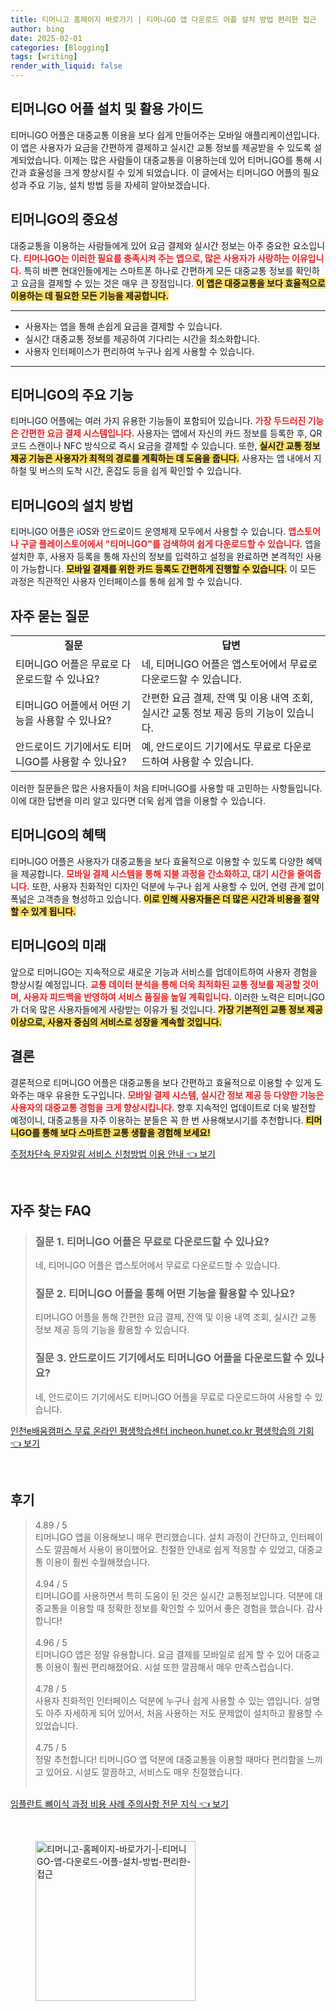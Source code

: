```yaml
---
title: 티머니고 홈페이지 바로가기 | 티머니GO 앱 다운로드 어플 설치 방법 편리한 접근
author: bing
date: 2025-02-01
categories: [Blogging]
tags: [writing]
render_with_liquid: false
---
```



<h2 id='티머니GO_어플_설치_및_활용_가이드'>티머니GO 어플 설치 및 활용 가이드</h2>

<p>티머니GO 어플은 대중교통 이용을 보다 쉽게 만들어주는 모바일 애플리케이션입니다. 이 앱은 사용자가 요금을 간편하게 결제하고 실시간 교통 정보를 제공받을 수 있도록 설계되었습니다. 이제는 많은 사람들이 대중교통을 이용하는데 있어 티머니GO를 통해 시간과 효율성을 크게 향상시킬 수 있게 되었습니다. 이 글에서는 티머니GO 어플의 필요성과 주요 기능, 설치 방법 등을 자세히 알아보겠습니다.</p>

<h2 id='티머니GO의_중요성'>티머니GO의 중요성</h2>

<p>대중교통을 이용하는 사람들에게 있어 요금 결제와 실시간 정보는 아주 중요한 요소입니다. <b><span style="color: #ee2323;">티머니GO는 이러한 필요를 충족시켜 주는 앱으로, 많은 사용자가 사랑하는 이유입니다.</span></b> 특히 바쁜 현대인들에게는 스마트폰 하나로 간편하게 모든 대중교통 정보를 확인하고 요금을 결제할 수 있는 것은 매우 큰 장점입니다. <b><span style="background-color: #ffe066;">이 앱은 대중교통을 보다 효율적으로 이용하는 데 필요한 모든 기능을 제공합니다.</span></b></p>

<hr />

<ul>
    <li>사용자는 앱을 통해 손쉽게 요금을 결제할 수 있습니다.</li>
    <li>실시간 대중교통 정보를 제공하여 기다리는 시간을 최소화합니다.</li>
    <li>사용자 인터페이스가 편리하여 누구나 쉽게 사용할 수 있습니다.</li>
</ul>

<hr />

<h2 id='티머니GO_의_주요_기능'>티머니GO의 주요 기능</h2>

<p>티머니GO 어플에는 여러 가지 유용한 기능들이 포함되어 있습니다. <b><span style="color: #ee2323;">가장 두드러진 기능은 간편한 요금 결제 시스템입니다.</span></b> 사용자는 앱에서 자신의 카드 정보를 등록한 후, QR코드 스캔이나 NFC 방식으로 즉시 요금을 결제할 수 있습니다. 또한, <b><span style="background-color: #ffe066;">실시간 교통 정보 제공 기능은 사용자가 최적의 경로를 계획하는 데 도움을 줍니다.</span></b> 사용자는 앱 내에서 지하철 및 버스의 도착 시간, 혼잡도 등을 쉽게 확인할 수 있습니다.</p>

<h2 id='티머니GO의_설치_방법'>티머니GO의 설치 방법</h2>

<p>티머니GO 어플은 iOS와 안드로이드 운영체제 모두에서 사용할 수 있습니다. <b><span style="color: #ee2323;">앱스토어나 구글 플레이스토어에서 "티머니GO"를 검색하여 쉽게 다운로드할 수 있습니다.</span></b> 앱을 설치한 후, 사용자 등록을 통해 자신의 정보를 입력하고 설정을 완료하면 본격적인 사용이 가능합니다. <b><span style="background-color: #ffe066;">모바일 결제를 위한 카드 등록도 간편하게 진행할 수 있습니다.</span></b> 이 모든 과정은 직관적인 사용자 인터페이스를 통해 쉽게 할 수 있습니다.</p>

<h2 id='자주_묻는_질문'>자주 묻는 질문</h2>

<table>
    <tr>
        <td style="text-align: center; height: 17px;"><b>질문</b></td>
        <td style="text-align: center; height: 17px;"><b>답변</b></td>
    </tr>
    <tr>
        <td>티머니GO 어플은 무료로 다운로드할 수 있나요?</td>
        <td>네, 티머니GO 어플은 앱스토어에서 무료로 다운로드할 수 있습니다.</td>
    </tr>
    <tr>
        <td>티머니GO 어플에서 어떤 기능을 사용할 수 있나요?</td>
        <td>간편한 요금 결제, 잔액 및 이용 내역 조회, 실시간 교통 정보 제공 등의 기능이 있습니다.</td>
    </tr>
    <tr>
        <td>안드로이드 기기에서도 티머니GO를 사용할 수 있나요?</td>
        <td>예, 안드로이드 기기에서도 무료로 다운로드하여 사용할 수 있습니다.</td>
    </tr>
</table>

<p>이러한 질문들은 많은 사용자들이 처음 티머니GO를 사용할 때 고민하는 사항들입니다. 이에 대한 답변을 미리 알고 있다면 더욱 쉽게 앱을 이용할 수 있습니다.</p>

<h2 id='티머니GO의_혜택'>티머니GO의 혜택</h2>

<p>티머니GO 어플은 사용자가 대중교통을 보다 효율적으로 이용할 수 있도록 다양한 혜택을 제공합니다. <b><span style="color: #ee2323;">모바일 결제 시스템을 통해 지불 과정을 간소화하고, 대기 시간을 줄여줍니다.</span></b> 또한, 사용자 친화적인 디자인 덕분에 누구나 쉽게 사용할 수 있어, 연령 관계 없이 폭넓은 고객층을 형성하고 있습니다. <b><span style="background-color: #ffe066;">이로 인해 사용자들은 더 많은 시간과 비용을 절약할 수 있게 됩니다.</span></b></p>

<h2 id='티머니GO의_미래'>티머니GO의 미래</h2>

<p>앞으로 티머니GO는 지속적으로 새로운 기능과 서비스를 업데이트하여 사용자 경험을 향상시킬 예정입니다. <b><span style="color: #ee2323;">교통 데이터 분석을 통해 더욱 최적화된 교통 정보를 제공할 것이며, 사용자 피드백을 반영하여 서비스 품질을 높일 계획입니다.</span></b> 이러한 노력은 티머니GO가 더욱 많은 사용자들에게 사랑받는 이유가 될 것입니다. <b><span style="background-color: #ffe066;">가장 기본적인 교통 정보 제공 이상으로, 사용자 중심의 서비스로 성장을 계속할 것입니다.</span></b></p>

<h2 id='결론'>결론</h2>

<p>결론적으로 티머니GO 어플은 대중교통을 보다 간편하고 효율적으로 이용할 수 있게 도와주는 매우 유용한 도구입니다. <b><span style="color: #ee2323;">모바일 결제 시스템, 실시간 정보 제공 등 다양한 기능은 사용자의 대중교통 경험을 크게 향상시킵니다.</span></b> 향후 지속적인 업데이트로 더욱 발전할 예정이니, 대중교통을 자주 이용하는 분들은 꼭 한 번 사용해보시기를 추천합니다. <b><span style="background-color: #ffe066;">티머니GO를 통해 보다 스마트한 교통 생활을 경험해 보세요!</span></b></p>


<p><a class="click-button" title="주정차단속 문자알림 서비스 신청방법 이용 안내" href="https://afficreate.github.io/posts/%EC%A3%BC%EC%A0%95%EC%B0%A8%EB%8B%A8%EC%86%8D-%EB%AC%B8%EC%9E%90%EC%95%8C%EB%A6%BC-%EC%84%9C%EB%B9%84%EC%8A%A4-%EC%8B%A0%EC%B2%AD%EB%B0%A9%EB%B2%95-%EC%9D%B4%EC%9A%A9-%EC%95%88%EB%82%B4/" rel="dofollow">주정차단속 문자알림 서비스 신청방법 이용 안내 👈 보기</a></p><br>
<h2 id='자주_찾는_FAQ'>자주 찾는 FAQ</h2>
<div itemscope="" itemtype="https://schema.org/FAQPage"> 
<blockquote> 
<div itemscope="" itemprop="mainEntity" itemtype="https://schema.org/Question"> 
<h3 itemprop="name">질문 1. 티머니GO 어플은 무료로 다운로드할 수 있나요?</h3> 
<div itemscope="" itemprop="acceptedAnswer" itemtype="https://schema.org/Answer"> 
<span itemprop="text"> 
<p>네, 티머니GO 어플은 앱스토어에서 무료로 다운로드할 수 있습니다.</p> 
</span> 
</div> 
</div> 
<div itemscope="" itemprop="mainEntity" itemtype="https://schema.org/Question"> 
<h3 itemprop="name">질문 2. 티머니GO 어플을 통해 어떤 기능을 활용할 수 있나요?</h3> 
<div itemscope="" itemprop="acceptedAnswer" itemtype="https://schema.org/Answer"> 
<span itemprop="text"> 
<p>티머니GO 어플을 통해 간편한 요금 결제, 잔액 및 이용 내역 조회, 실시간 교통 정보 제공 등의 기능을 활용할 수 있습니다.</p> 
</span> 
</div> 
</div> 
<div itemscope="" itemprop="mainEntity" itemtype="https://schema.org/Question"> 
<h3 itemprop="name">질문 3. 안드로이드 기기에서도 티머니GO 어플을 다운로드할 수 있나요?</h3> 
<div itemscope="" itemprop="acceptedAnswer" itemtype="https://schema.org/Answer"> 
<span itemprop="text"> 
<p>네, 안드로이드 기기에서도 티머니GO 어플을 무료로 다운로드하여 사용할 수 있습니다.</p> 
</span> 
</div> 
</div> 
</blockquote> 
</div>
<p><a class="click-button" title="인천e배움캠퍼스 무료 온라인 평생학습센터 incheon.hunet.co.kr 평생학습의 기회" href="https://afficreate.github.io/posts/%EC%9D%B8%EC%B2%9Ce%EB%B0%B0%EC%9B%80%EC%BA%A0%ED%8D%BC%EC%8A%A4-%EB%AC%B4%EB%A3%8C-%EC%98%A8%EB%9D%BC%EC%9D%B8-%ED%8F%89%EC%83%9D%ED%95%99%EC%8A%B5%EC%84%BC%ED%84%B0-incheon.hunet.co.kr-%ED%8F%89%EC%83%9D%ED%95%99%EC%8A%B5%EC%9D%98-%EA%B8%B0%ED%9A%8C/" rel="dofollow">인천e배움캠퍼스 무료 온라인 평생학습센터 incheon.hunet.co.kr 평생학습의 기회 👈 보기</a></p><br>
<h2 id='후기'>후기</h2>
<div itemscope itemtype="https://schema.org/Product">
  <blockquote>
  <div itemprop="review" itemscope itemtype="https://schema.org/Review">
      <div itemprop="reviewRating" itemscope itemtype="https://schema.org/Rating"> <span itemprop="ratingValue">4.89</span> / <span itemprop="bestRating">5</span> </div>
      <span itemprop="reviewBody">티머니GO 앱을 이용해보니 매우 편리했습니다. 설치 과정이 간단하고, 인터페이스도 깔끔해서 사용이 용이했어요. 친절한 안내로 쉽게 적응할 수 있었고, 대중교통 이용이 훨씬 수월해졌습니다.</span>
  </div>
  <br>
  <div itemprop="review" itemscope itemtype="https://schema.org/Review">
      <div itemprop="reviewRating" itemscope itemtype="https://schema.org/Rating"> <span itemprop="ratingValue">4.94</span> / <span itemprop="bestRating">5</span> </div>
      <span itemprop="reviewBody">티머니GO를 사용하면서 특히 도움이 된 것은 실시간 교통정보입니다. 덕분에 대중교통을 이용할 때 정확한 정보를 확인할 수 있어서 좋은 경험을 했습니다. 감사합니다!</span>
  </div>
  <br>
  <div itemprop="review" itemscope itemtype="https://schema.org/Review">
      <div itemprop="reviewRating" itemscope itemtype="https://schema.org/Rating"> <span itemprop="ratingValue">4.96</span> / <span itemprop="bestRating">5</span> </div>
      <span itemprop="reviewBody">티머니GO 앱은 정말 유용합니다. 요금 결제를 모바일로 쉽게 할 수 있어 대중교통 이용이 훨씬 편리해졌어요. 시설 또한 깔끔해서 매우 만족스럽습니다.</span>
  </div>
  <br>
  <div itemprop="review" itemscope itemtype="https://schema.org/Review">
      <div itemprop="reviewRating" itemscope itemtype="https://schema.org/Rating"> <span itemprop="ratingValue">4.78</span> / <span itemprop="bestRating">5</span> </div>
      <span itemprop="reviewBody">사용자 친화적인 인터페이스 덕분에 누구나 쉽게 사용할 수 있는 앱입니다. 설명도 아주 자세하게 되어 있어서, 처음 사용하는 저도 문제없이 설치하고 활용할 수 있었습니다.</span>
  </div>
  <br>
  <div itemprop="review" itemscope itemtype="https://schema.org/Review">
      <div itemprop="reviewRating" itemscope itemtype="https://schema.org/Rating"> <span itemprop="ratingValue">4.75</span> / <span itemprop="bestRating">5</span> </div>
      <span itemprop="reviewBody">정말 추천합니다! 티머니GO 앱 덕분에 대중교통을 이용할 때마다 편리함을 느끼고 있어요. 시설도 깔끔하고, 서비스도 매우 친절했습니다.</span>
  </div>
  <br>
  </blockquote>
</div>
<p><a class="click-button" title="임플란트 뼈이식 과정 비용 사례 주의사항 전문 지식" href="https://afficreate.github.io/posts/%EC%9E%84%ED%94%8C%EB%9E%80%ED%8A%B8-%EB%BC%88%EC%9D%B4%EC%8B%9D-%EA%B3%BC%EC%A0%95-%EB%B9%84%EC%9A%A9-%EC%82%AC%EB%A1%80-%EC%A3%BC%EC%9D%98%EC%82%AC%ED%95%AD-%EC%A0%84%EB%AC%B8-%EC%A7%80%EC%8B%9D/" rel="dofollow">임플란트 뼈이식 과정 비용 사례 주의사항 전문 지식 👈 보기</a></p><br>
<figure class="image"><img src="https://afficreate.github.io/assets/img/thumbnail/티머니고-홈페이지-바로가기-|-티머니GO-앱-다운로드-어플-설치-방법-편리한-접근.webp" alt="티머니고-홈페이지-바로가기-|-티머니GO-앱-다운로드-어플-설치-방법-편리한-접근" width="256" height="256"></figure>